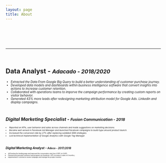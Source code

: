 ```yaml
---
layout: page
title: About
---
```


<style>
/* Google Fonts */
@import url(https://fonts.googleapis.com/css?family=PT+Serif:400,400italic,700%7CPT+Sans:400);
/* @import url(https://fonts.googleapis.com/css?family=Anonymous+Pro); */


/* Global */

.css-typing
{   position: relative;
    font-family: 'Anonymous Pro', monospace;
    font-size: 18px;
    width: 50em;
    white-space:nowrap;
    overflow:hidden;
    -webkit-animation: type 1s steps(40, end);
    animation: type 5s steps(40, end);
}

.css-typing:nth-child(2)
{
    white-space:nowrap;
    overflow:hidden;    
    opacity:0;
    -webkit-animation: type 4s steps(40, end);
    animation: type2 5s steps(40, end);
    -webkit-animation-delay: 5s; 
    animation-delay: 1s;
    -webkit-animation-fill-mode: forwards;
    animation-fill-mode: forwards;
}
.css-typing:nth-child(3){
    white-space:nowrap;
    overflow:hidden;
    opacity:0;
    -webkit-animation: type 5s steps(40, end);
    animation: type3 5s steps(40, end);
    -webkit-animation-delay: 10s; 
    animation-delay: 2s;
    -webkit-animation-fill-mode: forwards;
    animation-fill-mode: forwards;
}

 @keyframes type{
    from { width: 0; }
}

@-webkit-keyframes type{
    from { width: 0; }
}

span{
  animation: blink 1s infinite;
}

@keyframes type2{
0%{width: 0;}
from {opacity:0;}
1%{opacity:1;}
to{opacity:1;}
100%{opacity:1;}
}
@-webkit-keyframes type2{
0%{width: 0;}
from {opacity:0;}
1%{opacity:1;}
to{opacity:1;}
100%{opacity:1;}
}  
@keyframes type3{
  0%{width: 0;}
  from {opacity:0;}
1%{opacity:1;}
to{opacity:1;}
100%{opacity:1;}

} 
@-webkit-keyframes type3{
  0%{width: 0;}
  from {opacity:0;}
1%{opacity:1;}
to{opacity:1;}
100%{opacity:1;}
} 
</style>
<p class="css-typing">jinyushanvictor@outlook.com - 778-709-8990 </p>

<br>
<hr>
<br>


## Data Analyst - <small><em> *Adacado - 2018/2020*<small><em>
* Extracted the Data From Google Big Query to build a better understanding of customer purchase journey. 
* Developed data models and dashboards within business intelligence software that convert insights into actions to increase customer retention.
* Collaborated with operations teams to imporve the campaign performance by creating custom reports on visitor behavior. 
* Generated 43% more leads after redesigning marketing attribution model for Google Ads. Linkedin and display campaigns. 

<br>

## Digital Marketing Specialist - <small><em>*Fusion Communication - 2018*<small><em>
* Reported on KPIs, user behavior and sales across channels and made suggestions on marketing decisions. 
* Became well versed in Facebook Ad Manager and launched Facebook campaigns to build hype around product launch.
* Increased the conversion rate by 27% after replacing outdated SEM strategies.  
* Led techinical implementation of Google Analytics with Google Tag Manager.

<br>

## Digital Marketing Analyst - <small><em>*Adeco - 2017/2018*<small><em>
* A/B testing the landing page and improved the conversation rate from 4.08% to 9.49%.
* Planned and executed customer loyal program via Facebook. (41% increase in sales in 6 months.)
* Implemented E-commerce review campaign and manage the product inventor. 




